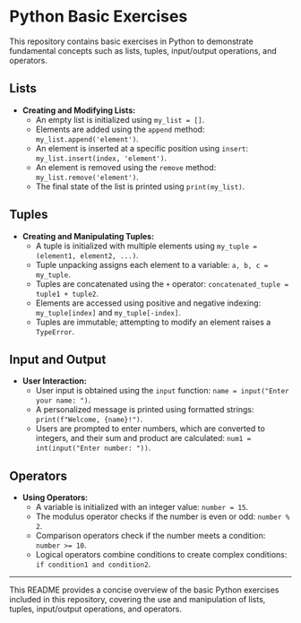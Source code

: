 
# Python Basic Exercises

This repository contains basic exercises in Python to demonstrate fundamental concepts such as lists, tuples, input/output operations, and operators.

## Lists

- **Creating and Modifying Lists:**
  - An empty list is initialized using `my_list = []`.
  - Elements are added using the `append` method: `my_list.append('element')`.
  - An element is inserted at a specific position using `insert`: `my_list.insert(index, 'element')`.
  - An element is removed using the `remove` method: `my_list.remove('element')`.
  - The final state of the list is printed using `print(my_list)`.

## Tuples

- **Creating and Manipulating Tuples:**
  - A tuple is initialized with multiple elements using `my_tuple = (element1, element2, ...)`.
  - Tuple unpacking assigns each element to a variable: `a, b, c = my_tuple`.
  - Tuples are concatenated using the `+` operator: `concatenated_tuple = tuple1 + tuple2`.
  - Elements are accessed using positive and negative indexing: `my_tuple[index]` and `my_tuple[-index]`.
  - Tuples are immutable; attempting to modify an element raises a `TypeError`.

## Input and Output

- **User Interaction:**
  - User input is obtained using the `input` function: `name = input("Enter your name: ")`.
  - A personalized message is printed using formatted strings: `print(f"Welcome, {name}!")`.
  - Users are prompted to enter numbers, which are converted to integers, and their sum and product are calculated: `num1 = int(input("Enter number: "))`.

## Operators

- **Using Operators:**
  - A variable is initialized with an integer value: `number = 15`.
  - The modulus operator checks if the number is even or odd: `number % 2`.
  - Comparison operators check if the number meets a condition: `number >= 10`.
  - Logical operators combine conditions to create complex conditions: `if condition1 and condition2`.

---

This README provides a concise overview of the basic Python exercises included in this repository, covering the use and manipulation of lists, tuples, input/output operations, and operators.